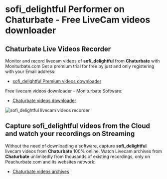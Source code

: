 # sofi_delightful Performer on Chaturbate - Free LiveCam videos downloader

## Chaturbate Live Videos Recorder

Monitor and record livecam videos of **sofi_delightful** from **Chaturbate** with Moniturbate.com
Get a premium trial for free by just and only registering with your Email address:
* [sofi_delightful Premium videos downloader](https://moniturbate.com/request-demo-licence-key.html)

Free livecam videos downloader - Moniturbate Software:
* [Chaturbate videos downloader](https://moniturbate.com/moniturbate-download-software.html)

![sofi_delightful livecam videos recorder](https://peachurnet.com/templates/moniturbate-software.png)


## Capture sofi_delightful videos from the Cloud and watch your recordings on Streaming

Without the need of downloading a software, capture **sofi_delightful** livecam videos from **Chaturbate** 100% online.
Watch Livecam archives from **Chaturbate** unlimitedly from thousands of existing recordings, only on Peachurbate.com and its websites network:
* [Chaturbate videos archives](https://peachurnet.com/)